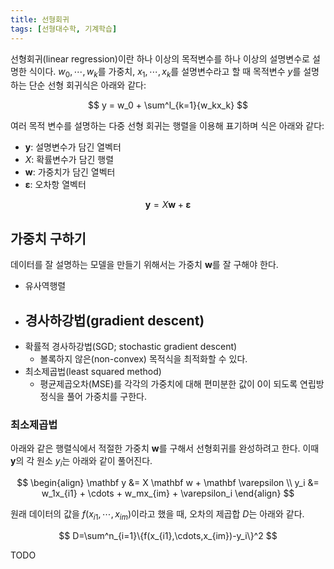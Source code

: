 ```yaml
---
title: 선형회귀
tags: [선형대수학, 기계학습]
---
```


선형회귀(linear regression)이란 하나 이상의 목적변수를 하나 이상의 설명변수로 설명한 식이다.
$w_0, \cdots, w_k$를 가중치, $x_1, \cdots, x_k$를 설명변수라고 할 때 목적변수 $y$를 설명하는 단순 선형 회귀식은 아래와 같다:

$$
y = w_0 + \sum^l_{k=1}{w_kx_k}
$$

여러 목적 변수를 설명하는 다중 선형 회귀는 행렬을 이용해 표기하며 식은 아래와 같다:

- $\mathbf y$: 설명변수가 담긴 열벡터
- $X$: 확률변수가 담긴 행렬
- $\mathbf w$: 가중치가 담긴 열벡터
- $\mathbf \varepsilon$: 오차항 열벡터

$$
\mathbf{y} = X\mathbf{w} + \mathbf \varepsilon
$$

## 가중치 구하기

데이터를 잘 설명하는 모델을 만들기 위해서는 가중치 $\mathbf w$를 잘 구해야 한다.

- 유사역행렬
- 경사하강법(gradient descent)
	- 
- 확률적 경사하강법(SGD; stochastic gradient descent)
	- 볼록하지 않은(non-convex) 목적식을 최적화할 수 있다.
- 최소제곱법(least squared method)
	- 평균제곱오차(MSE)를 각각의 가중치에 대해 편미분한 값이 0이 되도록 연립방정식을 풀어 가중치를 구한다.

### 최소제곱법

아래와 같은 행렬식에서 적절한 가중치 $\mathbf w$를 구해서 선형회귀를 완성하려고 한다. 이때 $\mathbf y$의 각 원소 $y_i$는 아래와 같이 풀어진다.

$$
\begin{align}
\mathbf y &= X \mathbf w + \mathbf \varepsilon \\
y_i &= w_1x_{i1} + \cdots + w_mx_{im} + \varepsilon_i
\end{align}
$$

원래 데이터의 값을 $f(x_{i1}, \cdots, x_{im})$이라고 했을 때, 오차의 제곱합 $D$는 아래와 같다.

$$
D=\sum^n_{i=1}\{f(x_{i1},\cdots,x_{im})-y_i\}^2
$$

TODO